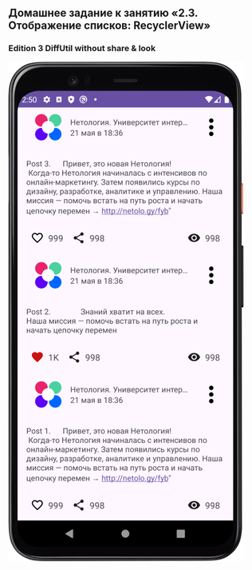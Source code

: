 ## Домашнее задание к занятию «2.3. Отображение списков: RecyclerView»

### Edition 3 DiffUtil without share & look

![Screenshot](img/Screenshot_RecyclerView_edit3.png)

